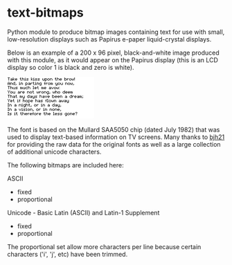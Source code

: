 # text-bitmaps
Python module to produce bitmap images containing text for use with small, low-resolution displays such as Papirus e-paper liquid-crystal displays.

Below is an example of a 200 x 96 pixel, black-and-white image produced with this module, as it would appear on the Papirus display (this is an LCD display so color 1 is black and zero is white).

<IMG SRC="eapoe.bmp">

The font is based on the Mullard SAA5050 chip (dated July 1982) that was used to display text-based information on TV screens. Many thanks to [bjh21](http://bjh21.me.uk/bedstead/) for providing the raw data for the original fonts as well as a large collection of additional unicode characters.

The following bitmaps are included here:

ASCII
- fixed
- proportional

Unicode - Basic Latin (ASCII) and Latin-1 Supplement
- fixed
- proportional

The proportional set allow more characters per line because certain characters ('i', 'j', etc) have been trimmed.
